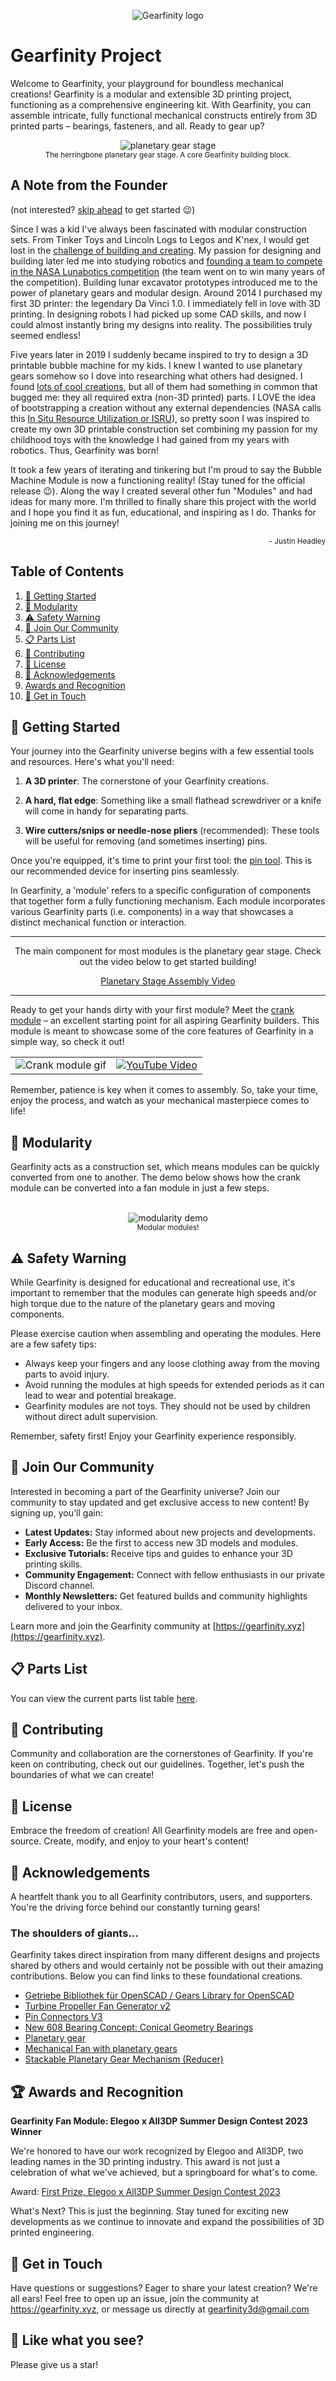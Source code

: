 <p align="center">
  <img src="https://github.com/gearfinity/gearfinity/assets/139299901/ef71524d-b3eb-48cb-994c-3ec41cec557e" alt="Gearfinity logo"/>
</p>

# Gearfinity Project

Welcome to Gearfinity, your playground for boundless mechanical creations! Gearfinity is a modular and extensible 3D printing project, functioning as a comprehensive engineering kit. With Gearfinity, you can assemble intricate, fully functional mechanical constructs entirely from 3D printed parts – bearings, fasteners, and all. Ready to gear up?

<p align="center">
  <img src="https://github.com/gearfinity/gearfinity/assets/139299901/42980850-ee0f-4b2a-a8c5-67bd87bb84fd" alt="planetary gear stage"/>
  <br>
  <sub>The herringbone planetary gear stage. A core Gearfinity building block.</sub>
</p>

## A Note from the Founder

(not interested? [skip ahead](#-getting-started) to get started 😉)

Since I was a kid I've always been fascinated with modular construction sets. From Tinker Toys and Lincoln Logs to Legos and K'nex, I would get lost in the [challenge of building and creating](https://www.youtube.com/watch?v=j3P41ri6QZ8). My passion for designing and building later led me into studying robotics and [founding a team to compete in the NASA Lunabotics competition](https://www.alabamaastrobotics.com/) (the team went on to win many years of the competition). Building lunar excavator prototypes introduced me to the power of planetary gears and modular design. Around 2014 I purchased my first 3D printer: the legendary Da Vinci 1.0. I immediately fell in love with 3D printing. In designing robots I had picked up some CAD skills, and now I could almost instantly bring my designs into reality. The possibilities truly seemed endless!

Five years later in 2019 I suddenly became inspired to try to design a 3D printable bubble machine for my kids. I knew I wanted to use planetary gears somehow so I dove into researching what others had designed. I found [lots of cool creations](#-acknowledgements), but all of them had something in common that bugged me: they all required extra (non-3D printed) parts. I LOVE the idea of bootstrapping a creation without any external dependencies (NASA calls this [In Situ Resource Utilization or ISRU](https://www.nasa.gov/isru/overview)), so pretty soon I was inspired to create my own 3D printable construction set combining my passion for my childhood toys with the knowledge I had gained from my years with robotics. Thus, Gearfinity was born!

It took a few years of iterating and tinkering but I'm proud to say the Bubble Machine Module is now a functioning reality! (Stay tuned for the official release 😉). Along the way I created several other fun "Modules" and had ideas for many more. I'm thrilled to finally share this project with the world and I hope you find it as fun, educational, and inspiring as I do. Thanks for joining me on this journey!

<p align="right">
  <sub>- Justin Headley</sub>
</p>

## Table of Contents

1. [🚀 Getting Started](#-getting-started)
2. [🧩 Modularity](#-modularity)
3. [⚠️ Safety Warning](#-safety-warning)
4. [💖 Join Our Community](#-join-our-community)
5. [📋 Parts List](#-parts-list)
6. [🤝 Contributing](#-contributing)
7. [📄 License](#-license)
8. [👏 Acknowledgements](#-acknowledgements)
9. [Awards and Recognition](#-awards-and-recognition)
10. [📧 Get in Touch](#-get-in-touch)

## 🚀 Getting Started

Your journey into the Gearfinity universe begins with a few essential tools and resources. Here's what you'll need:

1. **A 3D printer**: The cornerstone of your Gearfinity creations.

2. **A hard, flat edge**: Something like a small flathead screwdriver or a knife will come in handy for separating parts.

3. **Wire cutters/snips or needle-nose pliers** (recommended): These tools will be useful for removing (and sometimes inserting) pins.

Once you're equipped, it's time to print your first tool: the [pin tool](https://github.com/gearfinity/gearfinity/blob/main/tools/pin_tool.STL). This is our recommended device for inserting pins seamlessly.

In Gearfinity, a 'module' refers to a specific configuration of components that together form a fully functioning mechanism. Each module incorporates various Gearfinity parts (i.e. components) in a way that showcases a distinct mechanical function or interaction.

---

<p align="center">
  The main component for most modules is the planetary gear stage. Check out the video below to get started building!
</p>


<p align="center">
  <a href="https://www.youtube.com/watch?v=IewrQ3KnOlo">Planetary Stage Assembly Video</a>
</p>


---

Ready to get your hands dirty with your first module? Meet the [crank module](https://github.com/gearfinity/gearfinity/blob/main/crank_module/README.md) – an excellent starting point for all aspiring Gearfinity builders. This module is meant to showcase some of the core features of Gearfinity in a simple way, so check it out!

<table>
  <tr>
    <td>
      <!-- This is the code to include your GIF. -->
      <img src="https://github.com/gearfinity/gearfinity/assets/139299901/f8c02c5f-3d95-4bda-999e-bde5d6313789" alt="Crank module gif"/>
    </td>
    <td>
      <!-- This is the code to embed your YouTube video. -->
      <a href="https://www.youtube.com/watch?v=n-d26yRk0Yk" target="_blank">
        <img src="https://github.com/gearfinity/gearfinity/assets/139299901/0d3a183a-5f53-4c3f-b839-399f797dcb66" alt="YouTube Video">
      </a>
    </td>
  </tr>
</table>


Remember, patience is key when it comes to assembly. So, take your time, enjoy the process, and watch as your mechanical masterpiece comes to life!

## 🧩 Modularity

Gearfinity acts as a construction set, which means modules can be quickly converted from one to another. The demo below shows how the crank module can be converted into a fan module in just a few steps.

<p align="center">
  <br>
  <img src="https://github.com/gearfinity/gearfinity/assets/139299901/2975e0fc-0efb-4b74-b779-3991f9db8e26" alt="modularity demo"/>
  <br>
  <sub>Modular modules!</sub>
</p>


## ⚠️ Safety Warning
While Gearfinity is designed for educational and recreational use, it's important to remember that the modules can generate high speeds and/or high torque due to the nature of the planetary gears and moving components.

Please exercise caution when assembling and operating the modules. Here are a few safety tips:

- Always keep your fingers and any loose clothing away from the moving parts to avoid injury.
- Avoid running the modules at high speeds for extended periods as it can lead to wear and potential breakage.
- Gearfinity modules are not toys. They should not be used by children without direct adult supervision.

Remember, safety first! Enjoy your Gearfinity experience responsibly.

## 💖 Join Our Community

Interested in becoming a part of the Gearfinity universe? Join our community to stay updated and get exclusive access to new content! By signing up, you'll gain:

- **Latest Updates:** Stay informed about new projects and developments.
- **Early Access:** Be the first to access new 3D models and modules.
- **Exclusive Tutorials:** Receive tips and guides to enhance your 3D printing skills.
- **Community Engagement:** Connect with fellow enthusiasts in our private Discord channel.
- **Monthly Newsletters:** Get featured builds and community highlights delivered to your inbox.

Learn more and join the Gearfinity community at [https://gearfinity.xyz](https://gearfinity.xyz).


## 📋 Parts List

You can view the current parts list table [here](https://docs.google.com/spreadsheets/d/158TpOWADwtF0e0_Nwcch7mfOSl0_y_dtp3eGY885oxw/edit?usp=sharing).
## 🤝 Contributing

Community and collaboration are the cornerstones of Gearfinity. If you're keen on contributing, check out our guidelines. Together, let's push the boundaries of what we can create!

## 📄 License

Embrace the freedom of creation! All Gearfinity models are free and open-source. Create, modify, and enjoy to your heart's content!

## 👏 Acknowledgements

A heartfelt thank you to all Gearfinity contributors, users, and supporters. You're the driving force behind our constantly turning gears!

### The shoulders of giants...

Gearfinity takes direct inspiration from many different designs and projects shared by others and would certainly not be possible with out their amazing contributions. Below you can find links to these foundational creations.

- [Getriebe Bibliothek für OpenSCAD / Gears Library for OpenSCAD](https://www.thingiverse.com/thing:1604369)
- [Turbine Propeller Fan Generator v2](https://www.thingiverse.com/thing:3874607)
- [Pin Connectors V3](https://www.thingiverse.com/thing:33790/files)
- [New 608 Bearing Concept: Conical Geometry Bearings](https://www.thingiverse.com/thing:4628063)
- [Planetary gear](https://www.thingiverse.com/thing:264769)
- [Mechanical Fan with planetary gears](https://www.thingiverse.com/thing:2058267)
- [Stackable Planetary Gear Mechanism (Reducer)](https://www.thingiverse.com/thing:1727833)


## 🏆 Awards and Recognition
**Gearfinity Fan Module: Elegoo x All3DP Summer Design Contest 2023 Winner**

We're honored to have our work recognized by Elegoo and All3DP, two leading names in the 3D printing industry. This award is not just a celebration of what we've achieved, but a springboard for what's to come.

Award: [First Prize, Elegoo x All3DP Summer Design Contest 2023](https://all3dp.com/4/elegoo-x-all3dp-summer-design-contest-wraps-up-with-amazing-creative-entries-ad/)

What's Next? This is just the beginning. Stay tuned for exciting new developments as we continue to innovate and expand the possibilities of 3D printed engineering.

## 📧 Get in Touch

Have questions or suggestions? Eager to share your latest creation? We're all ears! Feel free to open up an issue, join the community at https://gearfinity.xyz, or message us directly at gearfinity3d@gmail.com

## 🌟 Like what you see?

Please give us a star!

